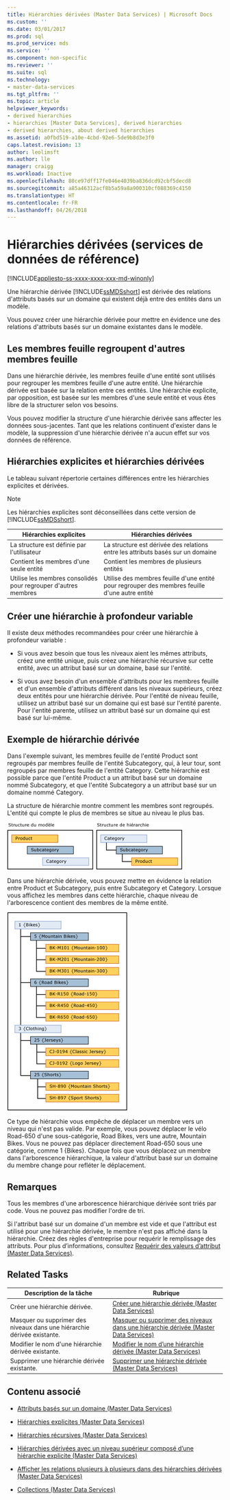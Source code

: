 ```yaml
---
title: Hiérarchies dérivées (Master Data Services) | Microsoft Docs
ms.custom: ''
ms.date: 03/01/2017
ms.prod: sql
ms.prod_service: mds
ms.service: ''
ms.component: non-specific
ms.reviewer: ''
ms.suite: sql
ms.technology:
- master-data-services
ms.tgt_pltfrm: ''
ms.topic: article
helpviewer_keywords:
- derived hierarchies
- hierarchies [Master Data Services], derived hierarchies
- derived hierarchies, about derived hierarchies
ms.assetid: a0fbd519-a10e-4cbd-92e6-5de9b8d3e3f0
caps.latest.revision: 13
author: leolimsft
ms.author: lle
manager: craigg
ms.workload: Inactive
ms.openlocfilehash: 80ce97dff17fe046e4039ba836dcd92cbf5decd8
ms.sourcegitcommit: a85a46312acf8b5a59a8a900310cf088369c4150
ms.translationtype: HT
ms.contentlocale: fr-FR
ms.lasthandoff: 04/26/2018
---
```

# <a name="derived-hierarchies-master-data-services"></a>Hiérarchies dérivées (services de données de référence)

[!INCLUDE[appliesto-ss-xxxx-xxxx-xxx-md-winonly](../includes/appliesto-ss-xxxx-xxxx-xxx-md-winonly.md)]

  Une hiérarchie dérivée [!INCLUDE[ssMDSshort](../includes/ssmdsshort-md.md)] est dérivée des relations d'attributs basés sur un domaine qui existent déjà entre des entités dans un modèle.  
  
 Vous pouvez créer une hiérarchie dérivée pour mettre en évidence une des relations d'attributs basés sur un domaine existantes dans le modèle.  
  
## <a name="leaf-members-group-other-leaf-members"></a>Les membres feuille regroupent d'autres membres feuille  
 Dans une hiérarchie dérivée, les membres feuille d'une entité sont utilisés pour regrouper les membres feuille d'une autre entité. Une hiérarchie dérivée est basée sur la relation entre ces entités. Une hiérarchie explicite, par opposition, est basée sur les membres d'une seule entité et vous êtes libre de la structurer selon vos besoins.  
  
 Vous pouvez modifier la structure d'une hiérarchie dérivée sans affecter les données sous-jacentes. Tant que les relations continuent d'exister dans le modèle, la suppression d'une hiérarchie dérivée n'a aucun effet sur vos données de référence.  
  
## <a name="explicit-hierarchies-versus-derived-hierarchies"></a>Hiérarchies explicites et hiérarchies dérivées  
 Le tableau suivant répertorie certaines différences entre les hiérarchies explicites et dérivées.  
  
> [!NOTE]  
>  Les hiérarchies explicites sont déconseillées dans cette version de [!INCLUDE[ssMDSshort](../includes/ssmdsshort-md.md)].  
  
|Hiérarchies explicites|Hiérarchies dérivées|  
|--------------------------|-------------------------|  
|La structure est définie par l'utilisateur|La structure est dérivée des relations entre les attributs basés sur un domaine|  
|Contient les membres d'une seule entité|Contient les membres de plusieurs entités|  
|Utilise les membres consolidés pour regrouper d'autres membres|Utilise des membres feuille d'une entité pour regrouper des membres feuille d'une autre entité|  
  
## <a name="creating-a-variable-depth-hierarchy"></a>Créer une hiérarchie à profondeur variable  
 Il existe deux méthodes recommandées pour créer une hiérarchie à profondeur variable :  
  
-   Si vous avez besoin que tous les niveaux aient les mêmes attributs, créez une entité unique, puis créez une hiérarchie récursive sur cette entité, avec un attribut basé sur un domaine, basé sur l'entité.  
  
-   Si vous avez besoin d'un ensemble d'attributs pour les membres feuille et d'un ensemble d'attributs différent dans les niveaux supérieurs, créez deux entités pour une hiérarchie dérivée. Pour l'entité de niveau feuille, utilisez un attribut basé sur un domaine qui est basé sur l'entité parente. Pour l'entité parente, utilisez un attribut basé sur un domaine qui est basé sur lui-même.  
  
## <a name="derived-hierarchy-example"></a>Exemple de hiérarchie dérivée  
 Dans l'exemple suivant, les membres feuille de l'entité Product sont regroupés par membres feuille de l'entité Subcategory, qui, à leur tour, sont regroupés par membres feuille de l'entité Category. Cette hiérarchie est possible parce que l'entité Product a un attribut basé sur un domaine nommé Subcategory, et que l'entité Subcategory a un attribut basé sur un domaine nommé Category.  
  
 La structure de hiérarchie montre comment les membres sont regroupés. L'entité qui compte le plus de membres se situe au niveau le plus bas.  
  
 ![Hiérarchie dérivée de la structure du modèle](../master-data-services/media/mds-conc-derived-hierarchy-structure.gif "Hiérarchie dérivée de la structure du modèle")  
  
 Dans une hiérarchie dérivée, vous pouvez mettre en évidence la relation entre Product et Subcategory, puis entre Subcategory et Category. Lorsque vous affichez les membres dans cette hiérarchie, chaque niveau de l'arborescence contient des membres de la même entité.  
  
 ![Exemple de hiérarchie dérivée Mountain Bike](../master-data-services/media/mds-conc-derived-hierarchy-example.gif "Exemple de hiérarchie dérivée Mountain Bike")  
  
 Ce type de hiérarchie vous empêche de déplacer un membre vers un niveau qui n'est pas valide. Par exemple, vous pouvez déplacer le vélo Road-650 d'une sous-catégorie, Road Bikes, vers une autre, Mountain Bikes. Vous ne pouvez pas déplacer directement Road-650 sous une catégorie, comme 1 {Bikes}. Chaque fois que vous déplacez un membre dans l'arborescence hiérarchique, la valeur d'attribut basé sur un domaine du membre change pour refléter le déplacement.  
  
## <a name="notes"></a>Remarques  
 Tous les membres d'une arborescence hiérarchique dérivée sont triés par code. Vous ne pouvez pas modifier l'ordre de tri.  
  
 Si l'attribut basé sur un domaine d'un membre est vide et que l'attribut est utilisé pour une hiérarchie dérivée, le membre n'est pas affiché dans la hiérarchie. Créez des règles d'entreprise pour requérir le remplissage des attributs. Pour plus d’informations, consultez [Requérir des valeurs d’attribut &#40;Master Data Services&#41;](../master-data-services/require-attribute-values-master-data-services.md).  
  
## <a name="related-tasks"></a>Related Tasks  
  
|Description de la tâche|Rubrique|  
|----------------------|-----------|  
|Créer une hiérarchie dérivée.|[Créer une hiérarchie dérivée &#40;Master Data Services&#41;](../master-data-services/create-a-derived-hierarchy-master-data-services.md)|  
|Masquer ou supprimer des niveaux dans une hiérarchie dérivée existante.|[Masquer ou supprimer des niveaux dans une hiérarchie dérivée &#40;Master Data Services&#41;](../master-data-services/hide-or-delete-levels-in-a-derived-hierarchy-master-data-services.md)|  
|Modifier le nom d'une hiérarchie dérivée existante.|[Modifier le nom d’une hiérarchie dérivée &#40;Master Data Services&#41;](../master-data-services/change-a-derived-hierarchy-name-master-data-services.md)|  
|Supprimer une hiérarchie dérivée existante.|[Supprimer une hiérarchie dérivée &#40;Master Data Services&#41;](../master-data-services/delete-a-derived-hierarchy-master-data-services.md)|  
  
## <a name="related-content"></a>Contenu associé  
  
-   [Attributs basés sur un domaine &#40;Master Data Services&#41;](../master-data-services/domain-based-attributes-master-data-services.md)  
  
-   [Hiérarchies explicites &#40;Master Data Services&#41;](../master-data-services/explicit-hierarchies-master-data-services.md)  
  
-   [Hiérarchies récursives &#40;Master Data Services&#41;](../master-data-services/recursive-hierarchies-master-data-services.md)  
  
-   [Hiérarchies dérivées avec un niveau supérieur composé d’une hiérarchie explicite &#40;Master Data Services&#41;](../master-data-services/derived-hierarchies-with-explicit-caps-master-data-services.md)  
  
-   [Afficher les relations plusieurs à plusieurs dans des hiérarchies dérivées &#40;Master Data Services&#41;](../master-data-services/show-many-to-many-relationships-in-derived-hierarchies-master-data-services.md)  
  
-   [Collections &#40;Master Data Services&#41;](../master-data-services/collections-master-data-services.md)  
  
  
